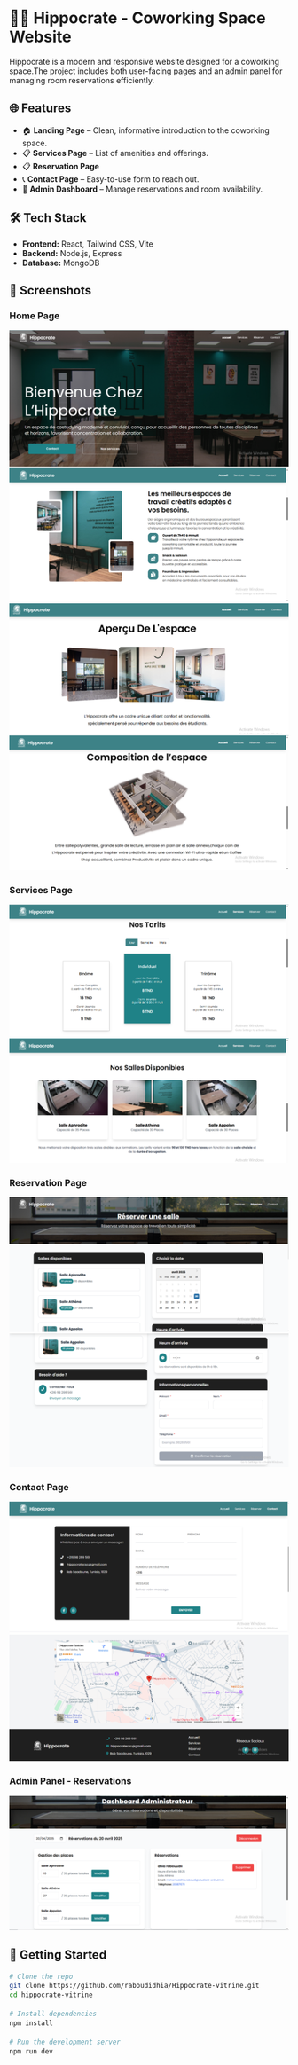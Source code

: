 # 🧑‍⚕️ Hippocrate - Coworking Space Website

Hippocrate is a modern and responsive website designed for a coworking space.The project includes both user-facing pages and an admin panel for managing room reservations efficiently.

## 🌐 Features

- 🏠 **Landing Page** – Clean, informative introduction to the coworking space.
- 📋 **Services Page** – List of amenities and offerings.
- 📋 **Reservation Page**
- 📞 **Contact Page** – Easy-to-use form to reach out.
- 🔐 **Admin Dashboard** – Manage reservations and room availability.

## 🛠️ Tech Stack

- **Frontend:** React, Tailwind CSS, Vite
- **Backend:** Node.js, Express 
- **Database:** MongoDB


## 📸 Screenshots

### Home Page

![Home Page](screenshots/image.png)
![Home Page](screenshots/home2.png)
![Home Page](screenshots/home3.png)
![Home Page](screenshots/home4.png)


### Services Page

![Services Page](screenshots/service1.png)
![Services Page](screenshots/service2.png)

### Reservation Page 

![Reservation Page](screenshots/reservation1.png)
![Reservation Page](screenshots/reservation2.png)

### Contact Page 
![Contact Page](screenshots/contact.png)
![Contact Page](screenshots/contact2.png)



### Admin Panel - Reservations

![Admin Panel](screenshots/admin.png)



## 🚀 Getting Started

```bash
# Clone the repo
git clone https://github.com/raboudidhia/Hippocrate-vitrine.git
cd hippocrate-vitrine

# Install dependencies
npm install

# Run the development server
npm run dev
